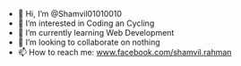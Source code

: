- 👋 Hi, I’m @Shamvil01010010
- 👀 I’m interested in Coding an Cycling
- 🌱 I’m currently learning Web Development
- 💞️ I’m looking to collaborate on nothing
- 📫 How to reach me: www.facebook.com/shamvil.rahman

<!---
Shamvil01010010/Shamvil01010010 is a ✨ special ✨ repository because its `README.md` (this file) appears on your GitHub profile.
You can click the Preview link to take a look at your changes.
--->
